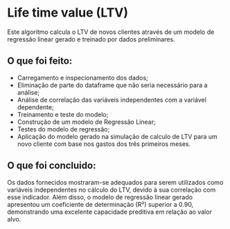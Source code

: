 # Life time value (LTV)

Este algoritmo calcula o LTV de novos clientes através de um modelo de regressão linear gerado e treinado por dados preliminares.

## O que foi feito:

- Carregamento e inspecionamento dos dados;
- Eliminação de parte do dataframe que não seria necessário para a análise;
- Análise de correlação das variáveis independentes com a variável dependente;
- Treinamento e teste do modelo;
- Construção de um modelo de Regressão Linear;
- Testes do modelo de regressão;
- Aplicação do modelo gerado na simulação de calculo de LTV para um novo cliente com base nos gastos dos três primeiros meses.

## O que foi concluido:

Os dados fornecidos mostraram-se adequados para serem utilizados como variáveis independentes no cálculo do LTV, devido à sua correlação com esse indicador. Além disso, o modelo de regressão linear gerado apresentou um coeficiente de determinação (R²) superior a 0.90, demonstrando uma excelente capacidade preditiva em relação ao valor alvo.